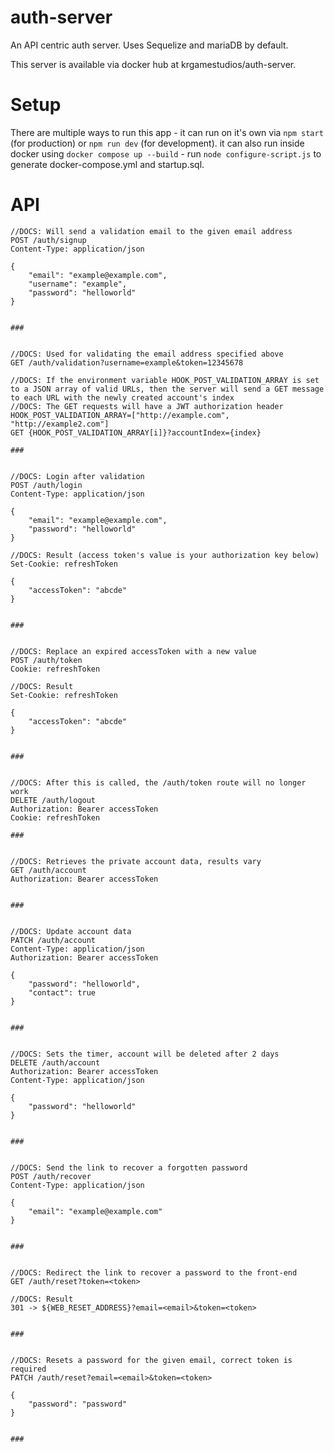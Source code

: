 # auth-server

An API centric auth server. Uses Sequelize and mariaDB by default.

This server is available via docker hub at krgamestudios/auth-server.

# Setup

There are multiple ways to run this app - it can run on it's own via `npm start` (for production) or `npm run dev` (for development). it can also run inside docker using `docker compose up --build` - run `node configure-script.js` to generate docker-compose.yml and startup.sql.

# API

```
//DOCS: Will send a validation email to the given email address
POST /auth/signup
Content-Type: application/json

{
	"email": "example@example.com",
	"username": "example",
	"password": "helloworld"
}


###


//DOCS: Used for validating the email address specified above
GET /auth/validation?username=example&token=12345678

//DOCS: If the environment variable HOOK_POST_VALIDATION_ARRAY is set to a JSON array of valid URLs, then the server will send a GET message to each URL with the newly created account's index
//DOCS: The GET requests will have a JWT authorization header
HOOK_POST_VALIDATION_ARRAY=["http://example.com", "http://example2.com"]
GET {HOOK_POST_VALIDATION_ARRAY[i]}?accountIndex={index}

###


//DOCS: Login after validation
POST /auth/login
Content-Type: application/json

{
	"email": "example@example.com",
	"password": "helloworld"
}

//DOCS: Result (access token's value is your authorization key below)
Set-Cookie: refreshToken

{
	"accessToken": "abcde"
}


###


//DOCS: Replace an expired accessToken with a new value
POST /auth/token
Cookie: refreshToken

//DOCS: Result
Set-Cookie: refreshToken

{
	"accessToken": "abcde"
}


###


//DOCS: After this is called, the /auth/token route will no longer work
DELETE /auth/logout
Authorization: Bearer accessToken
Cookie: refreshToken

###


//DOCS: Retrieves the private account data, results vary
GET /auth/account
Authorization: Bearer accessToken


###


//DOCS: Update account data
PATCH /auth/account
Content-Type: application/json
Authorization: Bearer accessToken

{
	"password": "helloworld",
	"contact": true
}


###


//DOCS: Sets the timer, account will be deleted after 2 days
DELETE /auth/account
Authorization: Bearer accessToken
Content-Type: application/json

{
	"password": "helloworld"
}


###


//DOCS: Send the link to recover a forgotten password
POST /auth/recover
Content-Type: application/json

{
	"email": "example@example.com"
}


###


//DOCS: Redirect the link to recover a password to the front-end
GET /auth/reset?token=<token>

//DOCS: Result
301 -> ${WEB_RESET_ADDRESS}?email=<email>&token=<token>


###


//DOCS: Resets a password for the given email, correct token is required
PATCH /auth/reset?email=<email>&token=<token>

{
	"password": "password"
}


###
```
